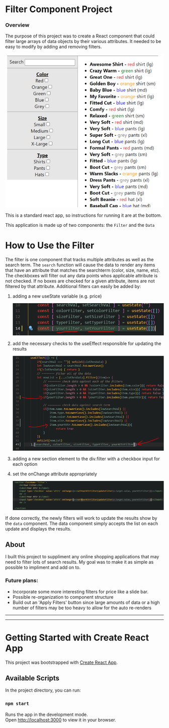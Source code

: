 # Filter Component Project
### Overview
The purpose of this project was to create a React component that could filter large arrays of data objects by their various attributes. It needed to be easy to modify by adding and removing filters.

![](my-app/readMe-images/none-filter.PNG)

This is a standard react app, so instructions for running it are at the bottom.

This application is made up of two components: the `Filter` and the `Data`


# How to Use the Filter
The filter is one component that tracks multiple attributes as well as the search term.
The `search` function will cause the data to render any items that have an attribute that matches the searchterm (color, size, name, etc).
The checkboxes will filter out any data points whos applicable attribute is not checked. If no boxes are checked for a given attribute, items are not filtered by that attribute.
Additional filters can easily be added by:
1. adding a new useState variable (e.g. price)

   ![](my-app/readMe-images/addFilter-1.PNG)
2. add the necessary checks to the useEffect responsible for updating the results

   ![](my-app/readMe-images/addFilter-2.PNG)
3. adding a new section element to the div.filter with a checkbox input for each option
4. set the onChange attribute appropriately

   ![](my-app/readMe-images/addFilter-3.PNG)

If done correctly, the newly filters will work to update the results show by the `data` component.
The data component simply accepts the list on each update and displays the results.

## About
I built this project to suppliment any online shopping applications that may need to filter lots of search results. My goal was to make it as simple as possible to impliment and add on to.

### Future plans:
 -  Incorporate some more interesting filters for price like a slide bar.
 -  Possible re-organization to component structure
 -  Build out an 'Apply Filters' button since large amounts of data or a high number of filters may be too heavy to allow for the auto re-renders


---
---

# Getting Started with Create React App

This project was bootstrapped with [Create React App](https://github.com/facebook/create-react-app).

## Available Scripts

In the project directory, you can run:

### `npm start`

Runs the app in the development mode.\
Open [http://localhost:3000](http://localhost:3000) to view it in your browser.
